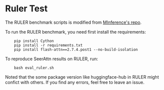 # Ruler Test

The RULER benchmark scripts is modified from [MInference's repo](https://github.com/microsoft/MInference/tree/main/experiments/ruler).

To run the RULER benchmark, you need first install the requirements:
```
    pip install Cython
    pip install -r requirements.txt
    pip install flash-attn==2.7.4.post1 --no-build-isolation
```

To reproduce SeerAttn results on RULER, run:
```
    bash eval_ruler.sh
```

Noted that the some package version like huggingface-hub in RULER might confict with others. If you find any errors, feel free to leave an issue.